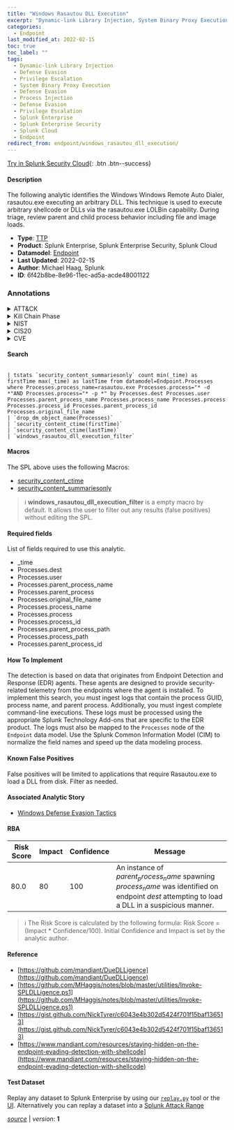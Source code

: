 ```yaml
---
title: "Windows Rasautou DLL Execution"
excerpt: "Dynamic-link Library Injection, System Binary Proxy Execution, Process Injection"
categories:
  - Endpoint
last_modified_at: 2022-02-15
toc: true
toc_label: ""
tags:
  - Dynamic-link Library Injection
  - Defense Evasion
  - Privilege Escalation
  - System Binary Proxy Execution
  - Defense Evasion
  - Process Injection
  - Defense Evasion
  - Privilege Escalation
  - Splunk Enterprise
  - Splunk Enterprise Security
  - Splunk Cloud
  - Endpoint
redirect_from: endpoint/windows_rasautou_dll_execution/
---
```




[Try in Splunk Security Cloud](https://www.splunk.com/en_us/cyber-security.html){: .btn .btn--success}

#### Description

The following analytic identifies the Windows Windows Remote Auto Dialer, rasautou.exe executing an arbitrary DLL. This technique is used to execute arbitrary shellcode or DLLs via the rasautou.exe LOLBin capability. During triage, review parent and child process behavior including file and image loads.

- **Type**: [TTP](https://github.com/splunk/security_content/wiki/Detection-Analytic-Types)
- **Product**: Splunk Enterprise, Splunk Enterprise Security, Splunk Cloud
- **Datamodel**: [Endpoint](https://docs.splunk.com/Documentation/CIM/latest/User/Endpoint)
- **Last Updated**: 2022-02-15
- **Author**: Michael Haag, Splunk
- **ID**: 6f42b8be-8e96-11ec-ad5a-acde48001122

### Annotations
<details>
  <summary>ATT&CK</summary>

<div markdown="1">

#### [ATT&CK](https://attack.mitre.org/)

| ID          | Technique   | Tactic         |
| ----------- | ----------- |--------------- |
| [T1055.001](https://attack.mitre.org/techniques/T1055/001/) | Dynamic-link Library Injection | Defense Evasion, Privilege Escalation |

| [T1218](https://attack.mitre.org/techniques/T1218/) | System Binary Proxy Execution | Defense Evasion |

| [T1055](https://attack.mitre.org/techniques/T1055/) | Process Injection | Defense Evasion, Privilege Escalation |

</div>
</details>


<details>
  <summary>Kill Chain Phase</summary>

<div markdown="1">

* Exploitation


</div>
</details>


<details>
  <summary>NIST</summary>

<div markdown="1">

* DE.CM



</div>
</details>

<details>
  <summary>CIS20</summary>

<div markdown="1">

* CIS 10



</div>
</details>

<details>
  <summary>CVE</summary>

<div markdown="1">


</div>
</details>


#### Search

```

| tstats `security_content_summariesonly` count min(_time) as firstTime max(_time) as lastTime from datamodel=Endpoint.Processes where Processes.process_name=rasautou.exe Processes.process="* -d *"AND Processes.process="* -p *" by Processes.dest Processes.user Processes.parent_process_name Processes.process_name Processes.process Processes.process_id Processes.parent_process_id Processes.original_file_name 
| `drop_dm_object_name(Processes)` 
| `security_content_ctime(firstTime)` 
| `security_content_ctime(lastTime)` 
| `windows_rasautou_dll_execution_filter`
```

#### Macros
The SPL above uses the following Macros:
* [security_content_ctime](https://github.com/splunk/security_content/blob/develop/macros/security_content_ctime.yml)
* [security_content_summariesonly](https://github.com/splunk/security_content/blob/develop/macros/security_content_summariesonly.yml)

> :information_source:
> **windows_rasautou_dll_execution_filter** is a empty macro by default. It allows the user to filter out any results (false positives) without editing the SPL.



#### Required fields
List of fields required to use this analytic.
* _time
* Processes.dest
* Processes.user
* Processes.parent_process_name
* Processes.parent_process
* Processes.original_file_name
* Processes.process_name
* Processes.process
* Processes.process_id
* Processes.parent_process_path
* Processes.process_path
* Processes.parent_process_id



#### How To Implement
The detection is based on data that originates from Endpoint Detection and Response (EDR) agents. These agents are designed to provide security-related telemetry from the endpoints where the agent is installed. To implement this search, you must ingest logs that contain the process GUID, process name, and parent process. Additionally, you must ingest complete command-line executions. These logs must be processed using the appropriate Splunk Technology Add-ons that are specific to the EDR product. The logs must also be mapped to the `Processes` node of the `Endpoint` data model. Use the Splunk Common Information Model (CIM) to normalize the field names and speed up the data modeling process.
#### Known False Positives
False positives will be limited to applications that require Rasautou.exe to load a DLL from disk. Filter as needed.

#### Associated Analytic Story
* [Windows Defense Evasion Tactics](/stories/windows_defense_evasion_tactics)




#### RBA

| Risk Score  | Impact      | Confidence   | Message      |
| ----------- | ----------- |--------------|--------------|
| 80.0 | 80 | 100 | An instance of $parent_process_name$ spawning $process_name$ was identified on endpoint $dest$ attempting to load a DLL in a suspicious manner. |


> :information_source:
> The Risk Score is calculated by the following formula: Risk Score = (Impact * Confidence/100). Initial Confidence and Impact is set by the analytic author.


#### Reference

* [https://github.com/mandiant/DueDLLigence](https://github.com/mandiant/DueDLLigence)
* [https://github.com/MHaggis/notes/blob/master/utilities/Invoke-SPLDLLigence.ps1](https://github.com/MHaggis/notes/blob/master/utilities/Invoke-SPLDLLigence.ps1)
* [https://gist.github.com/NickTyrer/c6043e4b302d5424f701f15baf136513](https://gist.github.com/NickTyrer/c6043e4b302d5424f701f15baf136513)
* [https://www.mandiant.com/resources/staying-hidden-on-the-endpoint-evading-detection-with-shellcode](https://www.mandiant.com/resources/staying-hidden-on-the-endpoint-evading-detection-with-shellcode)



#### Test Dataset
Replay any dataset to Splunk Enterprise by using our [`replay.py`](https://github.com/splunk/attack_data#using-replaypy) tool or the [UI](https://github.com/splunk/attack_data#using-ui).
Alternatively you can replay a dataset into a [Splunk Attack Range](https://github.com/splunk/attack_range#replay-dumps-into-attack-range-splunk-server)




[*source*](https://github.com/splunk/security_content/tree/develop/detections/endpoint/windows_rasautou_dll_execution.yml) \| *version*: **1**